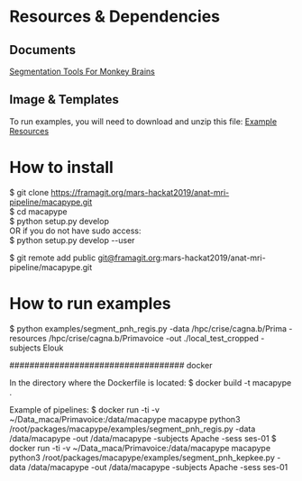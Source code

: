 # Resources & Dependencies

## Documents
[Segmentation Tools For Monkey Brains](https://docs.google.com/document/d/11zeyjY46AsLZcf-Y5Q_LjIoE_aYkN8DaLwZIElF2ctE/edit)

## Image & Templates

To run examples, you will need to download and unzip this file:
[Example Resources](https://cloud.int.univ-amu.fr/index.php/s/8bCJ5CWWPfHRyHs)


# How to install

$ git clone https://framagit.org/mars-hackat2019/anat-mri-pipeline/macapype.git  
$ cd macapype  
$ python setup.py develop  
OR if you do not have sudo access:  
$ python setup.py develop --user  

$ git remote add public git@framagit.org:mars-hackat2019/anat-mri-pipeline/macapype.git

# How to run examples
$ python examples/segment_pnh_regis.py -data /hpc/crise/cagna.b/Prima  -resources /hpc/crise/cagna.b/Primavoice  -out ./local_test_cropped -subjects Elouk

################################### docker

In the directory where the Dockerfile is located:
$ docker build -t macapype .

Example of pipelines:
$ docker run -ti -v ~/Data_maca/Primavoice:/data/macapype macapype python3 /root/packages/macapype/examples/segment_pnh_regis.py -data /data/macapype -out /data/macapype -subjects Apache -sess ses-01
$ docker run -ti -v ~/Data_maca/Primavoice:/data/macapype macapype python3 /root/packages/macapype/examples/segment_pnh_kepkee.py -data /data/macapype -out /data/macapype -subjects Apache -sess ses-01



